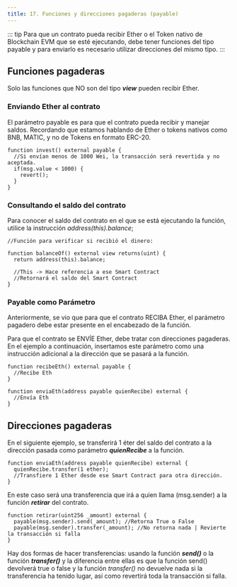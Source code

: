 ```yaml
---
title: 17. Funciones y direcciones pagaderas (payable)
---
```

::: tip
  Para que un contrato pueda recibir Ether o el Token nativo de Blockchain EVM
  que se esté ejecutando, debe tener funciones del tipo payable y para enviarlo es
  necesario utilizar direcciones del mismo tipo.
:::

## Funciones pagaderas

Solo las funciones que NO son del tipo _**view**_ pueden recibir Ether.

### Enviando Ether al contrato

El parámetro payable es para que el contrato pueda recibir y manejar saldos. Recordando que estamos hablando de Ether o tokens nativos como BNB, MATIC, y no de Tokens en formato ERC-20.

```solidity
function invest() external payable {
  //Si envían menos de 1000 Wei, la transacción será revertida y no aceptada.
  if(msg.value < 1000) {
    revert();
  }
}
```

### Consultando el saldo del contrato

Para conocer el saldo del contrato en el que se está ejecutando la función, utilice la instrucción _address(this).balance_;

```solidity
//Función para verificar si recibió el dinero:

function balanceOf() external view returns(uint) {
  return address(this).balance;

  //This -> Hace referencia a ese Smart Contract
  //Retornará el saldo del Smart Contract
}
```

### Payable como Parámetro

Anteriormente, se vio que para que el contrato RECIBA Ether, el parámetro pagadero debe estar presente en el encabezado de la función.

Para que el contrato se ENVÍE Ether, debe tratar con direcciones pagaderas. En el ejemplo a continuación, insertamos este parámetro como una instrucción adicional a la dirección que se pasará a la función.

```solidity
function recibeEth() external payable {
  //Recibe Eth
}

function enviaEth(address payable quienRecibe) external {
  //Envía Eth
}
```

## Direcciones pagaderas

En el siguiente ejemplo, se transferirá 1 éter del saldo del contrato a la dirección pasada como parámetro _**quienRecibe**_ a la función.

```solidity
function enviaEth(address payable quienRecibe) external {
  quienRecibe.transfer(1 ether);
  //Transfiere 1 Ether desde ese Smart Contract para otra dirección.
}
```

En este caso será una transferencia que irá a quien llama (msg.sender) a la función _**retirar**_ del contrato.

```solidity
function retirar(uint256 _amount) external {
  payable(msg.sender).send(_amount); //Retorna True o False
  payable(msg.sender).transfer(_amount); //No retorna nada | Revierte la transacción si falla
}
```

Hay dos formas de hacer transferencias: usando la función _**send()**_ o la función _**transfer()**_ y la diferencia entre ellas es que la función send() devolverá true o false y la función _transfer()_ no devuelve nada si la transferencia ha tenido lugar, así como revertirá toda la transacción si falla.
